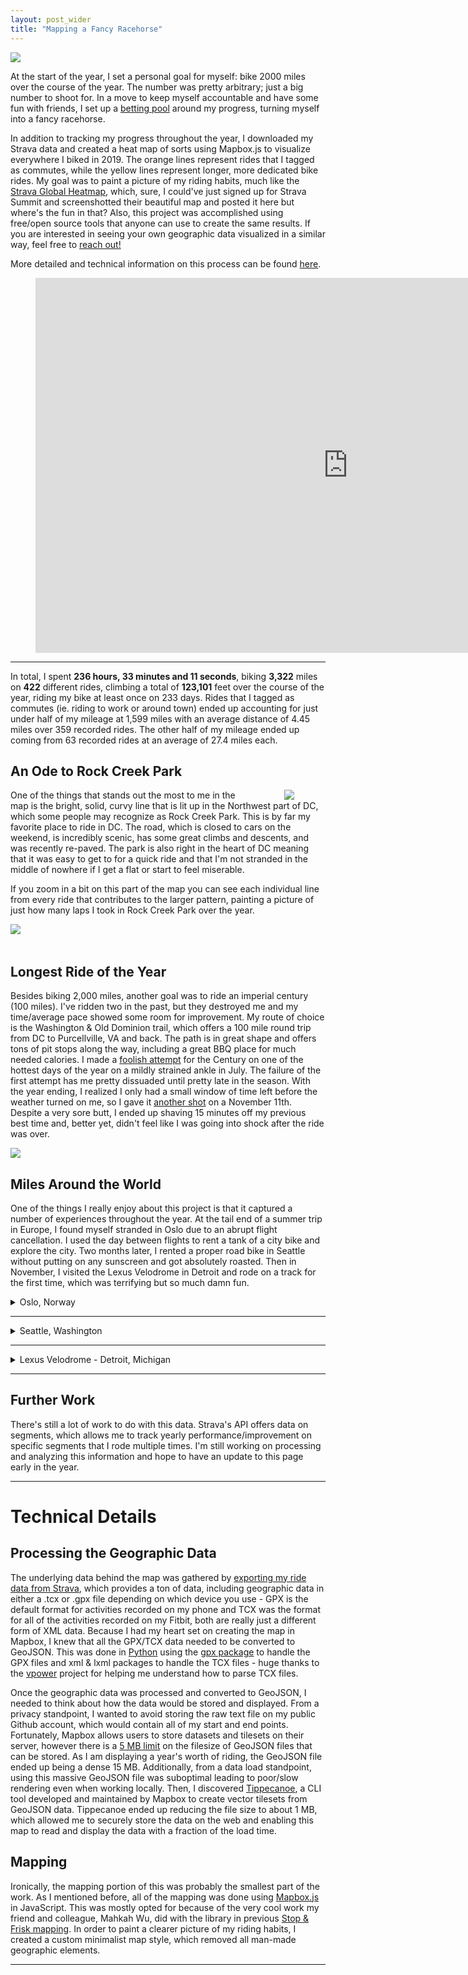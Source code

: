 ```yaml
---
layout: post_wider
title: "Mapping a Fancy Racehorse" 
---
```


![](https://raw.githubusercontent.com/GWarrenn/gwarrenn.github.io/master/images/fancy-racehorse/header.png)

At the start of the year, I set a personal goal for myself: bike 2000 miles over the course of the year. The number was pretty arbitrary; just a big number to shoot for. In a move to keep myself accountable and have some fun with friends, I set up a [betting pool](https://gwarrenn.github.io/A-Terrible-Resolution/) around my progress, turning myself into a fancy racehorse.

In addition to tracking my progress throughout the year, I downloaded my Strava data and created a heat map of sorts using Mapbox.js to visualize everywhere I biked in 2019. The orange lines represent rides that I tagged as commutes, while the yellow lines represent longer, more dedicated bike rides. My goal was to paint a picture of my riding habits, much like the [Strava Global Heatmap](https://www.strava.com/heatmap#7.00/-120.90000/38.36000/hot/all), which, sure, I could've just signed up for Strava Summit and screenshotted their beautiful map and posted it here but where's the fun in that? Also, this project was accomplished using free/open source tools that anyone can use to create the same results. If you are interested in seeing your own geographic data visualized in a similar way, feel free to <a href="mailto:augustjwarren@gmail.com">reach out!</a>

More detailed and technical information on this process can be found [here](#methods).

<figure class="video_container">
<iframe width="1000" height="600" src="https://raw.githack.com/GWarrenn/fancy-racehorse/master/mapping/index.html" frameborder="0" allowfullscreen="true"></iframe>
</figure>

___

In total, I spent <b>236 hours, 33 minutes and 11 seconds</b>, biking <b>3,322</b> miles on <b>422</b> different rides, climbing a total of <b>123,101</b> feet over the course of the year, riding my bike at least once on 233 days. Rides that I tagged as commutes (ie. riding to work or around town) ended up accounting for just under half of my mileage at 1,599 miles with an average distance of 4.45 miles over 359 recorded rides. The other half of my mileage ended up coming from 63 recorded rides at an average of 27.4 miles each.

## An Ode to Rock Creek Park

<img align="right" hspace="50" src="https://raw.githubusercontent.com/GWarrenn/gwarrenn.github.io/master/images/fancy-racehorse/rock_creek_park.PNG">

One of the things that stands out the most to me in the map is the bright, solid, curvy line that is lit up in the Northwest part of DC, which some people may recognize as Rock Creek Park. This is by far my favorite place to ride in DC. The road, which is closed to cars on the weekend, is incredibly scenic, has some great climbs and descents, and was recently re-paved. The park is also right in the heart of DC meaning that it was easy to get to for a quick ride and that I'm not stranded in the middle of nowhere if I get a flat or start to feel miserable.  

If you zoom in a bit on this part of the map you can see each individual line from every ride that contributes to the larger pattern, painting a picture of just how many laps I took in Rock Creek Park over the year.

<img align="left" src="https://raw.githubusercontent.com/GWarrenn/gwarrenn.github.io/master/images/fancy-racehorse/rock_creek_park_zoom.PNG">

<br clear="left"/>
<br clear="right"/>

## Longest Ride of the Year

Besides biking 2,000 miles, another goal was to ride an imperial century (100 miles). I've ridden two in the past, but they destroyed me and my time/average pace showed some room for improvement. My route of choice is the Washington & Old Dominion trail, which offers a 100 mile round trip from DC to Purcellville, VA and back. The path is in great shape and offers tons of pit stops along the way, including a great BBQ place for much needed calories. I made a [foolish attempt](https://www.strava.com/activities/2630872257) for the Century on one of the hottest days of the year on a mildly strained ankle in July. The failure of the first attempt has me pretty dissuaded until pretty late in the season. With the year ending, I realized I only had a small window of time left before the weather turned on me, so I gave it [another shot](https://www.strava.com/activities/2858466484) on a November 11th. Despite a very sore butt, I ended up shaving 15 minutes off my previous best time and, better yet, didn't feel like I was going into shock after the ride was over.

<img src="https://raw.githubusercontent.com/GWarrenn/gwarrenn.github.io/master/images/fancy-racehorse/century.PNG"/>

## Miles Around the World

One of the things I really enjoy about this project is that it captured a number of experiences throughout the year. At the tail end of a summer trip in Europe, I found myself stranded in Oslo due to an abrupt flight cancellation. I used the day between flights to rent a tank of a city bike and explore the city. Two months later, I rented a proper road bike in Seattle without putting on any sunscreen and got absolutely roasted. Then in November, I visited the Lexus Velodrome in Detroit and rode on a track for the first time, which was terrifying but so much damn fun.

<details>
<summary>Oslo, Norway</summary>
<br>
<img align="middle" src="https://raw.githubusercontent.com/GWarrenn/gwarrenn.github.io/master/images/fancy-racehorse/oslo.PNG"/>
</details>

___

<details>
<summary>Seattle, Washington</summary>
<br>
<img align="middle" src="https://raw.githubusercontent.com/GWarrenn/gwarrenn.github.io/master/images/fancy-racehorse/seattle.png"/>
</details>

___

<details>
<summary>Lexus Velodrome - Detroit, Michigan</summary>
<br>
<img align="middle" src="https://raw.githubusercontent.com/GWarrenn/gwarrenn.github.io/master/images/fancy-racehorse/velodrome.PNG"/>
</details>

___

## Further Work

There's still a lot of work to do with this data. Strava's API offers data on segments, which allows me to track yearly performance/improvement on specific segments that I rode multiple times. I'm still working on processing and analyzing this information and hope to have an update to this page early in the year.

___

<a name="methods"></a>
# Technical Details

## Processing the Geographic Data

The underlying data behind the map was gathered by [exporting my ride data from Strava](https://support.strava.com/hc/en-us/articles/216918437-Exporting-your-Data-and-Bulk-Export), which provides a ton of data, including geographic data in either a .tcx or .gpx file depending on which device you use - GPX is the default format for activities recorded on my phone and TCX was the format for all of the activities recorded on my Fitbit, both are really just a different form of XML data. Because I had my heart set on creating the map in Mapbox, I knew that all the GPX/TCX data needed to be converted to GeoJSON. This was done in [Python](https://github.com/GWarrenn/fancy-racehorse/blob/master/mapping/process_gpx.py) using the [gpx package](https://github.com/tkrajina/gpxpy) to handle the GPX files and xml & lxml packages to handle the TCX files - huge thanks to the [vpower](https://github.com/cast42/vpower/blob/master/vpower.py) project for helping me understand how to parse TCX files.

Once the geographic data was processed and converted to GeoJSON, I needed to think about how the data would be stored and displayed. From a privacy standpoint, I wanted to avoid storing the raw text file on my public Github account, which would contain all of my start and end points. Fortunately, Mapbox allows users to store datasets and tilesets on their server, however there is a [5 MB limit](https://docs.mapbox.com/help/troubleshooting/uploads/#accepted-file-types-and-transfer-limits) on the filesize of GeoJSON files that can be stored. As I am displaying a year's worth of riding, the GeoJSON file ended up being a dense 15 MB. Additionally, from a data load standpoint, using this massive GeoJSON file was suboptimal leading to poor/slow rendering even when working locally. Then, I discovered [Tippecanoe](https://github.com/mapbox/tippecanoe), a CLI tool developed and maintained by Mapbox to create vector tilesets from GeoJSON data. Tippecanoe ended up reducing the file size to about 1 MB, which allowed me to securely store the data on the web and enabling this map to read and display the data with a fraction of the load time.  

## Mapping

Ironically, the mapping portion of this was probably the smallest part of the work. As I mentioned before, all of the mapping was done using [Mapbox.js](https://docs.mapbox.com/help/glossary/mapbox-gl-js/) in JavaScript. This was mostly opted for because of the very cool work my friend and colleague, Mahkah Wu, did with the library in previous [Stop & Frisk mapping](https://rawgit.com/mahkah/dc_stop_and_frisk/master/index.html). In order to paint a clearer picture of my riding habits, I created a custom minimalist map style, which removed all man-made geographic elements.

___

